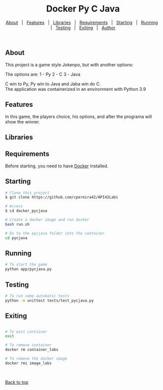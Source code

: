   &#xa0;

  <!-- <a href="https://desafio_cezar.netlify.app">Demo</a> -->
</div>

<h1 align="center">Docker Py C Java </h1>

</p>

<p align="center">
  <a href="#about">About</a> &#xa0; | &#xa0;
  <a href="#features">Features</a> &#xa0; | &#xa0;
  <a href="#libraries">Libraries</a> &#xa0; | &#xa0;
  <a href="#requirements">Requirements</a> &#xa0; | &#xa0;
  <a href="#starting">Starting</a> &#xa0; | &#xa0;
  <a href="#running">Running</a> &#xa0; | &#xa0;
  <a href="#testing">Testing</a> &#xa0; | &#xa0;
  <a href="#exiting">Exiting</a> &#xa0; | &#xa0;
  <a href="https://github.com/cpereira42" target="_blank">Author</a>
</p>

<br>

## About ##
This project is a game style Jokenpo, but with another options:

The options are:
1 - Py
2 - C
3 - Java

C win to Py, Py win to Java and Jaba win do C. <br>
The application was containerized in an environment with Python 3.9 

## Features ##
In this game, the players choice, his options, 
and after the programa will show the winner.

## Libraries ##

## Requirements ##
Before starting, you need to have [Docker](https://docs.docker.com/get-docker/) installed.

## Starting ##

```bash
# Clone this project
$ git clone https://github.com/cpereira42/API42Labs

# Access
$ cd docker_pycjava

# Create a docker image and run docker
bash run.sh

# Go to the pycjava folder into the container
cd pycjava


```

## Running ##
```bash
# To start the game
python app/pycjava.py

```

## Testing ##
```bash
# To run some automatic tests
python -m unittest tests/test_pycjava.py
```

## Exiting ##
```bash

# To exit container
exit

# To remove container
docker rm container_labs

# To remove the docker image
docker rmi image_labs
```


&#xa0;

<a href="#top">Back to top</a>
